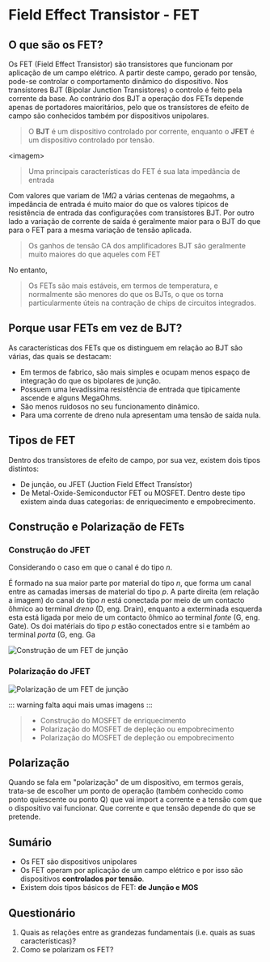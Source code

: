 # Field Effect Transistor - FET

## O que são os FET?
Os FET (Field Effect Transistor) são transístores que funcionam por aplicação de um campo elétrico. A partir deste campo, gerado por tensão, pode-se controlar o comportamento dinâmico do dispositivo. Nos transístores BJT (Bipolar Junction Transistores) o controlo é feito pela corrente da base. Ao contrário dos BJT a operação dos FETs depende apenas de portadores maioritários, pelo que os transístores de efeito de campo são conhecidos também por dispositivos unipolares. 

> O __BJT__ é um dispositivo controlado por corrente, enquanto o __JFET__ é um dispositivo controlado por tensão.

\<imagem\>

> Uma principais características do FET é sua lata impedância de entrada


Com valores que variam de $1M\Omega$ a várias centenas de megaohms, a impedância de entrada é muito maior do que os valores típicos de resistência de entrada das configurações com transístores BJT. Por outro lado a variação de corrente de saída é geralmente maior para o BJT do que para o FET para a mesma variação de tensão aplicada.

> Os ganhos de tensão CA dos amplificadores BJT são geralmente muito maiores do que aqueles com FET

No entanto,

> Os FETs são mais estáveis, em termos de temperatura, e normalmente são menores do que os BJTs, o que os torna particularmente úteis na contração de chips de circuitos integrados.

## Porque usar FETs em vez de BJT?

As características dos FETs que os distinguem em relação ao BJT são várias, das quais se destacam:

- Em termos de fabrico, são mais simples e ocupam menos espaço de integração do que os bipolares de junção.
- Possuem uma levadíssima resistência de entrada que tipicamente ascende e alguns MegaOhms.
- São menos ruidosos no seu funcionamento dinâmico.
- Para uma corrente de dreno nula apresentam uma tensão de saída nula.

## Tipos de FET

Dentro dos transístores de efeito de campo, por sua vez, existem dois tipos distintos:

- De junção, ou JFET (Juction Field Effect Transístor)
- De Metal-Oxide-Semiconductor FET ou MOSFET. Dentro deste tipo existem ainda duas categorias: de enriquecimento e empobrecimento.

## Construção e Polarização de FETs

### Construção do JFET

Considerando o caso em que o canal é do tipo _n_.

É formado na sua maior parte por material do tipo _n_, que forma um canal entre as camadas imersas de material do tipo _p_. A parte direita (em relação a imagem) do canal do tipo _n_ está conectada por meio de um contacto ôhmico ao terminal _dreno_ (D, eng. Drain), enquanto a exterminada esquerda esta está ligada por meio de um contacto ôhmico ao terminal _fonte_ (G, eng. Gate). Os doi matériais do tipo _p_ estão conectados entre si e também ao terminal _porta_ (G, eng. Ga 

![Construção de um FET de junção](/img/electronics2/construção_JFET_junção.png)

### Polarização do JFET

![Polarização de um FET de junção](/img/electronics2/polarização_JFET_junção.png)

::: warning
falta aqui mais umas imagens
:::

> - Construção do MOSFET de enriquecimento
> - Polarização do MOSFET de depleção ou empobrecimento
> - Polarização do MOSFET de depleção ou empobrecimento

## Polarização 

Quando se fala em "polarização" de um dispositivo, em termos gerais, trata-se de escolher um ponto de operação (também conhecido como ponto quiescente ou ponto Q) que vai import a corrente e a tensão com que o dispositivo vai funcionar. Que corrente e que tensão depende do que se pretende.



## Sumário 

- Os FET são dispositivos unipolares
- Os FET operam por aplicação de um campo elétrico e por isso são dispositivos __controlados por tensão__.
- Existem dois tipos básicos de FET: __de Junção e MOS__

## Questionário

1. Quais as relações entre as grandezas fundamentais (i.e. quais as suas características)?
2. Como se polarizam os FET?


